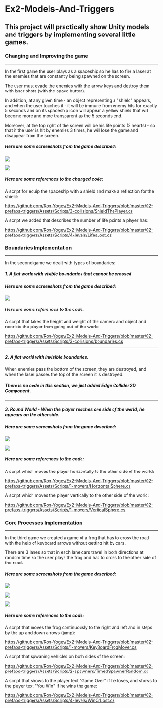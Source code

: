 # Ex2-Models-And-Triggers

## This project will practically show Unity models and triggers by implementing several little games.

### Changing and Improving the game 
---

In the first game the user plays as a spaceship so he has to fire a laser at the enemies that are constantly being spawned on the  screen.

The user must evade the enemies with the arrow keys and destroy them with laser shots (with the space button).

In addition, at any given time - an object representing a "shield" appears, and when the user touches it - it will be immune from enemy hits for exactly 5 seconds
and on its spaceship icon will appear a yellow shield that will become more and more transparent as the 5 seconds end.

Moreover, at the top right of the screen will be his life points (3 hearts) - so that if the user is hit by enemies 3 times, he will lose the game and disappear from the screen.

##### Here are some screenshots from the game described:

![](images/before%20shield.jpeg)


![](images/after%20shield.jpeg)




##### Here are some references to the changed code:

A script for equip the spaceship with a shield and make a reflection for the shield:

<https://github.com/Ron-Yogev/Ex2-Models-And-Triggers/blob/master/02-prefabs-triggers/Assets/Scripts/3-collisions/ShieldThePlayer.cs>

A script we added that describes the number of life points a player has:

<https://github.com/Ron-Yogev/Ex2-Models-And-Triggers/blob/master/02-prefabs-triggers/Assets/Scripts/4-levels/LifesLost.cs>


### Boundaries Implementation
---


In the second game we dealt with types of boundaries:

##### 1. A flat world with visible boundaries that cannot be crossed

##### Here are some screenshots from the game described:

![](images/visible%20boundaries.jpeg)

##### Here are some references to the code:

A script that takes the height and weight of the camera and object and restricts the player from going out of the world:

<https://github.com/Ron-Yogev/Ex2-Models-And-Triggers/blob/master/02-prefabs-triggers/Assets/Scripts/3-collisions/boundaries.cs>

___

##### 2. A flat world with invisible boundaries.

When enemies pass the bottom of the screen, they are destroyed, and when the laser passes the top of the screen it is destroyed.

##### There is no code in this section, we just added Edge Collider 2D Component.
___

##### 3. Round World - When the player reaches one side of the world, he appears on the other side.

##### Here are some screenshots from the game described:


![](images/circular%20world.jpeg)

![](images/circular%20world%202.jpeg)

##### Here are some references to the code:

A script which moves the player horizontally to the other side of the world:

<https://github.com/Ron-Yogev/Ex2-Models-And-Triggers/blob/master/02-prefabs-triggers/Assets/Scripts/1-movers/HorizontalSphere.cs>

A script which moves the player vertically to the other side of the world:

<https://github.com/Ron-Yogev/Ex2-Models-And-Triggers/blob/master/02-prefabs-triggers/Assets/Scripts/1-movers/VerticalSphere.cs>


### Core Processes Implementation
---

In the third game we created a game of a frog that has to cross the road with the help of keyboard arrows without getting hit by cars.

There are 3 lanes so that in each lane cars travel in both directions at random time so the user plays the frog and has to cross to the other side of the road.

##### Here are some screenshots from the game described:

![](images/ques%203.jpeg)

![](images/win.jpeg)

![](images/game%20over.jpeg)



##### Here are some references to the code:

A script that moves the frog continuously to the right and left and in steps by the up and down arrows (jump):

<https://github.com/Ron-Yogev/Ex2-Models-And-Triggers/blob/master/02-prefabs-triggers/Assets/Scripts/1-movers/KeyBoardFrogMover.cs>

A script that spwaning vehicles on both sides of the screen:

<https://github.com/Ron-Yogev/Ex2-Models-And-Triggers/blob/master/02-prefabs-triggers/Assets/Scripts/2-spawners/TimedSpawnerRandom.cs>

A script that shows to the player text "Game Over" if he loses, and shows to the player text "You Win" if he wins the game:

<https://github.com/Ron-Yogev/Ex2-Models-And-Triggers/blob/master/02-prefabs-triggers/Assets/Scripts/4-levels/WinOrLost.cs>



